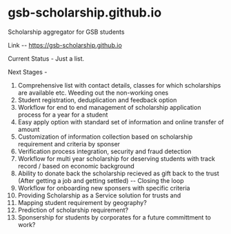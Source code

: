 # gsb-scholarship.github.io
Scholarship aggregator for GSB students

Link -- https://gsb-scholarship.github.io

Current Status - Just a list.

Next Stages -
1. Comprehensive list with contact details, classes for which scholarships are available etc. Weeding out the non-working ones
2. Student registration, deduplication and feedback option
3. Workflow for end to end management of scholarship application process for a year for a student
4. Easy apply option with standard set of information and online transfer of amount
5. Customization of information collection based on scholarship requirement and criteria by sponser
6. Verification process integration, security and fraud detection
7. Workflow for multi year scholarship for deserving students with track record / based on economic background
8. Ability to donate back the scholarship recieved as gift back to the trust (After getting a job and getting settled) -- Closing the loop
9. Workflow for onboarding new sponsers with specific criteria
10. Providing Scholarship as a Service solution for trusts and 
11. Mapping student requirement by geography?
12. Prediction of scholarship requirement?
13. Sponsership for students by corporates for a future committment to work?
